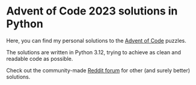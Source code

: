 # Advent of Code 2023 solutions in Python

Here, you can find my personal solutions to the [Advent of Code](https://adventofcode.com/) puzzles.

The solutions are written in Python 3.12, trying to achieve as clean and readable code as possible.

Check out the community-made [Reddit forum](https://www.reddit.com/r/adventofcode) for other (and surely better) solutions.
